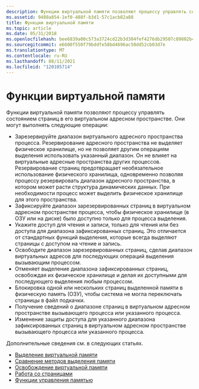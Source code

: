 ```yaml
---
description: Функции виртуальной памяти позволяют процессу управлять состоянием страниц в его виртуальном адресном пространстве.
ms.assetid: 9488a854-1ef0-488f-b3d1-57c1acb82a88
title: Функции виртуальной памяти
ms.topic: article
ms.date: 05/31/2018
ms.openlocfilehash: bee6839a00c573a3724cd22b3d304fef4276db29507c89802b42602120180bd5
ms.sourcegitcommit: e6600f550f79bddfe58bd4696ac50dd52cb03d7e
ms.translationtype: MT
ms.contentlocale: ru-RU
ms.lasthandoff: 08/11/2021
ms.locfileid: "120105714"
---
```

# <a name="virtual-memory-functions"></a>Функции виртуальной памяти

Функции виртуальной памяти позволяют процессу управлять состоянием страниц в его виртуальном адресном пространстве. Они могут выполнять следующие операции:

-   Зарезервируйте диапазон виртуального адресного пространства процесса. Резервирование адресного пространства не выделяет физическое хранилище, но не позволяет другим операциям выделения использовать указанный диапазон. Он не влияет на виртуальные адресные пространства других процессов. Резервирование страниц предотвращает необязательное использование физического хранилища, одновременно позволяя процессу резервировать диапазон адресного пространства, в котором может расти структура динамических данных. При необходимости процесс может выделить физическое хранилище для этого пространства.
-   Зафиксируйте диапазон зарезервированных страниц в виртуальном адресном пространстве процесса, чтобы физическое хранилище (в ОЗУ или на диске) было доступно только для процесса выделения.
-   Укажите доступ для чтения и записи, только для чтения или без доступа для диапазона зафиксированных страниц. Это отличается от стандартных функций выделения, которые всегда выделяют страницы с доступом на чтение и запись.
-   Освободите диапазон зарезервированных страниц, сделав диапазон виртуальных адресов для последующих операций выделения вызывающим процессом.
-   Отменяет выделение диапазона зафиксированных страниц, освобождая их физическое хранилище и делая их доступными для последующего выделения любым процессом.
-   Блокировка одной или нескольких страниц выделенной памяти в физическую память (ОЗУ), чтобы система не могла переключать страницы в файл подкачки.
-   Получение сведений о диапазоне страниц в виртуальном адресном пространстве вызывающего процесса или указанного процесса.
-   Изменение защиты доступа для указанного диапазона зафиксированных страниц в виртуальном адресном пространстве вызывающего процесса или указанного процесса.

Дополнительные сведения см. в следующих статьях.

-   [Выделение виртуальной памяти](allocating-virtual-memory.md)
-   [Сравнение методов выделения памяти](comparing-memory-allocation-methods.md)
-   [Освобождение виртуальной памяти](freeing-virtual-memory.md)
-   [Работа со страницами](working-with-pages.md)
-   [Функции управления памятью](memory-management-functions.md)

 

 



